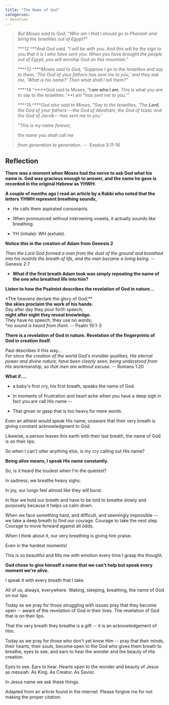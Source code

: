 ```yaml
---
title: "The Name of God"
categories:
- devotion
---
```

> *But Moses said to God, "Who am I that I should go to Pharaoh and bring the Israelites out of Egypt?"*
> 
> **^12 ^***And God said, "I will be with you. And this will be the sign to you that it is I who have sent you: When you have brought the people out of Egypt, you will worship God on this mountain."*
> 
> ***^13 ^****Moses said to God, "Suppose I go to the Israelites and say to them, 'The God of your fathers has sent me to you,' and they ask me, 'What is his name?' Then what shall I tell them?"*
> 
> ***^14 ^****God said to Moses, "**I am who I am**. This is what you are to say to the Israelites: '**I am **has sent me to you.'"*
> 
> ***^15 ^****God also said to Moses, "Say to the Israelites, 'The **Lord**, the God of your fathers---the God of Abraham, the God of Isaac and the God of Jacob---has sent me to you.'*
> 
> *"This is my name forever,*
> 
> *the name you shall call me*
> 
> *from generation to generation*. --  Exodus 3:11-16

## Reflection

**There was a moment when Moses had the nerve to ask God what his name is. God was gracious enough to answer, and the name he gave is recorded in the original Hebrew as YHWH.**

**A couple of months ago I read an article by a Rabbi who noted that the letters YHWH represent breathing sounds,**

- He calls them aspirated consonants.

- When pronounced without intervening vowels, it actually sounds like breathing.

- YH (inhale): WH (exhale).

**Notice this in the creation of Adam from Genesis 2**

*Then the Lord God formed a man from the dust of the ground and breathed into his nostrils the breath of life, and the man became a living being*. -- Genesis 2:7

- **What if the first breath Adam took was simply repeating the name of the one who breathed life into him?**

**Listen to how the Psalmist describes the revelation of God in nature...**

*The heavens declare the glory of God;**\
**the skies proclaim the work of his hands.**\
Day after day they pour forth speech;\
**night after night they reveal knowledge.**\
They have no speech, they use no words;\
**no sound is heard from them*. -- Psalm 19:1-3

**There is a revelation of God in nature. Revelation of the fingerprints of God in creation itself.**

Paul describes it this way...\
*For since the creation of the world God's invisible qualities, His eternal power and divine nature, have been clearly seen, being understood from His workmanship, so that men are without excuse*. -- Romans 1:20

**What if....**

- a baby's first cry, his first breath, speaks the name of God.

- In moments of frustration and heart ache when you have a deep sigh in fact you are call His name --

- That groan or gasp that is too heavy for mere words.

Even an atheist would speak His name, unaware that their very breath is giving constant acknowledgment to God.

Likewise, a person leaves this earth with their last breath, the name of God is on their lips.

So when I can't utter anything else, is my cry calling out His name?

**Being alive means, I speak His name constantly.**

So, is it heard the loudest when I'm the quietest?

In sadness, we breathe heavy sighs.

In joy, our lungs feel almost like they will burst.

In fear we hold our breath and have to be told to breathe slowly and purposely because it helps us calm down.

When we face something hard, and difficult, and seemingly impossible -- we take a deep breath to find our courage. Courage to take the next step. Courage to move forward against all odds.

When I think about it, our very breathing is giving him praise.

Even in the hardest moments!

This is so beautiful and fills me with emotion every time I grasp the thought.

**God chose to give himself a name that we can't help but speak every moment we're alive.**

I speak it with every breath that I take.

All of us, always, everywhere. Waking, sleeping, breathing, the name of God on our lips.

Today as we pray for those struggling with issues pray that they become open -- aware of the revelation of God in their lives. The revelation of God that is on their lips.

That the very breath they breathe is a gift -- it is an acknowledgement of Him.

Today as we pray for those who don't yet know Him -- pray that their minds, their hearts, their souls, become open to the God who gives them breath to breathe, eyes to see, and ears to hear the wonder and the beauty of His creation.

Eyes to see. Ears to hear. Hearts open to the wonder and beauty of Jesus as messiah. As King. As Creator. As Savior.

In Jesus name we ask these things.

Adapted from an article found in the internet. Please forgive me for not making the proper citation.